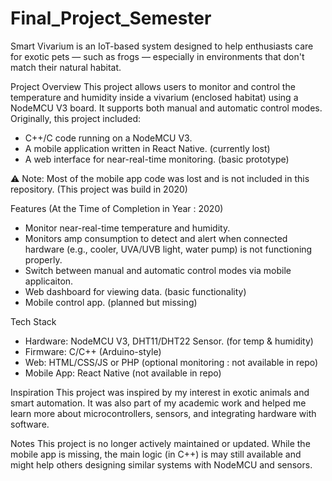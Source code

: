 # Final_Project_Semester

Smart Vivarium is an IoT-based system designed to help enthusiasts care for exotic pets — such as frogs — especially in environments that don't match their natural habitat.


Project Overview
This project allows users to monitor and control the temperature and humidity inside a vivarium (enclosed habitat) using a NodeMCU V3 board. It supports both manual and automatic control modes.
Originally, this project included:
- C++/C code running on a NodeMCU V3.
- A mobile application written in React Native. (currently lost)
- A web interface for near-real-time monitoring. (basic prototype)

⚠️ Note: Most of the mobile app code was lost and is not included in this repository. (This project was build in 2020)

Features (At the Time of Completion in Year : 2020)
- Monitor near-real-time temperature and humidity.
- Monitors amp consumption to detect and alert when connected hardware (e.g., cooler, UVA/UVB light, water pump) is not functioning properly.
- Switch between manual and automatic control modes via mobile applicaiton.
- Web dashboard for viewing data. (basic functionality)
- Mobile control app. (planned but missing)

Tech Stack
- Hardware: NodeMCU V3, DHT11/DHT22 Sensor. (for temp & humidity)
- Firmware: C/C++ (Arduino-style)
- Web: HTML/CSS/JS or PHP (optional monitoring : not available in repo)
- Mobile App: React Native (not available in repo)

Inspiration
This project was inspired by my interest in exotic animals and smart automation. It was also part of my academic work and helped me learn more about microcontrollers, sensors, and integrating hardware with software.

Notes
This project is no longer actively maintained or updated. While the mobile app is missing, the main logic (in C++) is may still available and might help others designing similar systems with NodeMCU and sensors.
